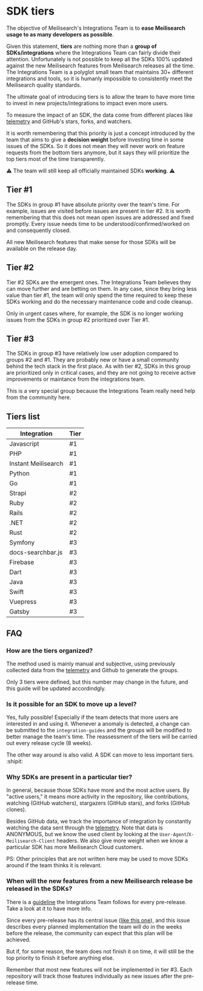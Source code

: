 # SDK tiers

The objective of Meilisearch's Integrations Team is to **ease Meilisearch usage to as many developers as possible**.

Given this statement, **tiers** are nothing more than a __group of SDKs/integrations__ where the Integrations Team can fairly divide their attention. Unfortunately is not possible to keep all the SDKs 100% updated against the new Meilisearch features from Meilisearch releases all the time. The Integrations Team is a polyglot small team that maintains 30+ different integrations and tools, so it is humanly impossible to consistently meet the Meilisearch quality standards.

The ultimate goal of introducing tiers is to allow the team to have more time to invest in new projects/integrations to impact even more users.

To measure the impact of an SDK, the data come from different places like [telemetry](https://docs.meilisearch.com/learn/what_is_meilisearch/telemetry.html) and GitHub's stars, forks, and watchers.

It is worth remembering that this priority is just a concept introduced by the team that aims to give a **decision weight** before investing time in some issues of the SDKs. So it does not mean they will never work on feature requests from the bottom tiers anymore, but it says they will prioritize the top tiers most of the time transparently.

:warning: The team will still keep all officially maintained SDKs **working**. :warning:

## Tier #1

The SDKs in group #1 have absolute priority over the team's time. For example, issues are visited before issues are present in tier #2.
It is worth remembering that this does not mean open issues are addressed and fixed promptly. Every issue needs time to be understood/confirmed/worked on and consequently closed.

All new Meilisearch features that make sense for those SDKs will be available on the release day.

## Tier #2

Tier #2 SDKs are the emergent ones. The Integrations Team believes they can move further and are betting on them.
In any case, since they bring less value than tier #1, the team will only spend the time required to keep these SDKs working and do the necessary maintenance code and code cleanup.

Only in urgent cases where, for example, the SDK is no longer working issues from the SDKs in group #2 prioritized over Tier #1.

## Tier #3

The SDKs in group #3 have relatively low user adoption compared to groups #2 and #1. They are probably new or have a small community behind the tech stack in the first place.
As with tier #2, SDKs in this group are prioritized only in critical cases, and they are not going to receive active improvements or maintance from the integrations team.

This is a very special group because the Integrations Team really need help from the community here.


## Tiers list

Integration | Tier |
-------------|------|
Javascript | #1 |
PHP | #1 |
Instant Meilisearch | #1 |
Python | #1 |
Go | #1 |
Strapi | #2 |
Ruby | #2 |
Rails | #2 |
.NET | #2 |
Rust | #2 |
Symfony | #3 |
docs-searchbar.js | #3 |
Firebase | #3 |
Dart | #3 |
Java | #3 |
Swift | #3 |
Vuepress | #3 |
Gatsby | #3 |

## FAQ
### How are the tiers organized?

The method used is mainly manual and subjective, using previously collected data from the [telemetry](https://docs.meilisearch.com/learn/what_is_meilisearch/telemetry.html) and Github to generate the groups.

Only 3 tiers were defined, but this number may change in the future, and this guide will be updated accordindgly.

### Is it possible for an SDK to move up a level?

Yes, fully possible! Especially if the team detects that more users are interested in and using it.
Whenever a anomaly is detected, a change can be submitted to the `integration-guides` and the groups will be modified to better manage the team's time. The reassessment of the tiers will be carried out every release cycle (8 weeks).

The other way around is also valid. A SDK can move to less important tiers. :shipit:

### Why SDKs are present in a particular tier?

In general, because those SDKs have more and the most active users. By "active users," it means more activity in the repository, like contributions, watching (GitHub watchers), stargazers (GitHub stars), and forks (GitHub clones).

Besides GitHub data, we track the importance of integration by constantly watching the data sent through the [telemetry](https://docs.meilisearch.com/learn/what_is_meilisearch/telemetry.html). Note that data is ANONYMOUS, but we know the used client by looking at the `User-Agent`/`X-Meilisearch-Client` headers.
We also give more weight when we know a particular SDK has more Meilisearch Cloud customers.

PS: Other principles that are not written here may be used to move SDKs around if the team thinks it is relevant.

### When will the new features from a new Meilisearch release be released in the SDKs?

There is a [guideline](https://github.com/meilisearch/integration-guides/blob/main/resources/pre-release-week.md) the Integrations Team follows for every pre-release. Take a look at it to have more info.

Since every pre-release has its central issue ([like this one](https://github.com/meilisearch/integration-guides/issues/251)), and this issue describes every planned implementation the team will do in the weeks before the release, the community can expect that this plan will be achieved.

But if, for some reason, the team does not finish it on time, it will still be the top priority to finish it before anything else.

Remember that most new features will not be implemented in tier #3. Each repository will track those features individually as new issues after the pre-release time.
